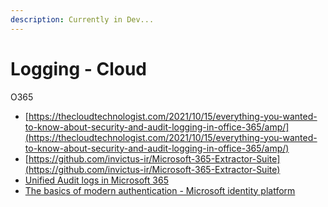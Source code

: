 ```yaml
---
description: Currently in Dev...
---
```


# Logging - Cloud

O365

* [https://thecloudtechnologist.com/2021/10/15/everything-you-wanted-to-know-about-security-and-audit-logging-in-office-365/amp/](https://thecloudtechnologist.com/2021/10/15/everything-you-wanted-to-know-about-security-and-audit-logging-in-office-365/amp/)
* [https://github.com/invictus-ir/Microsoft-365-Extractor-Suite](https://github.com/invictus-ir/Microsoft-365-Extractor-Suite)
* [Unified Audit logs in Microsoft 365](https://www.youtube.com/watch?v=c1kId\_esv0k)
* [The basics of modern authentication - Microsoft identity platform](https://www.youtube.com/watch?v=tkQJSHFsduY)
